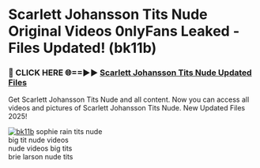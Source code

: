 # Scarlett Johansson Tits Nude Original Videos 0nlyFans Leaked - Files Updated! (bk11b)

<h3>🔴 CLICK HERE 🌐==►► <a href="https://tinyurl.com/yrmya6cz" rel="nofollow">Scarlett Johansson Tits Nude Updated Files</a></h3>

Get Scarlett Johansson Tits Nude and all content. Now you can access all videos and pictures of Scarlett Johansson Tits Nude. New Updated Files 2025!

[![bk11b](https://i.imgur.com/FMdXYCs.gif)](https://tinyurl.com/yrmya6cz)
sophie rain tits nude<br>
big tit nude videos<br>
nude videos big tits<br>
brie larson nude tits